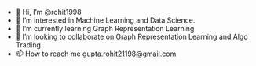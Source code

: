 - 👋 Hi, I’m @rohit1998
- 👀 I’m interested in Machine Learning and Data Science. 
- 🌱 I’m currently learning Graph Representation Learning
- 💞️ I’m looking to collaborate on Graph Representation Learning and Algo Trading
- 📫 How to reach me gupta.rohit21198@gmail.com

<!---
rohit1998/rohit1998 is a ✨ special ✨ repository because its `README.md` (this file) appears on your GitHub profile.
You can click the Preview link to take a look at your changes.
--->
